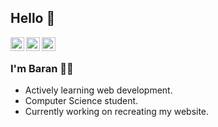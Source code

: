## Hello 👋

<a href="https://twitter.com/8aran_">
  <img align="left" alt="Baran's Twitter" width="22px" src="https://cdn.jsdelivr.net/npm/simple-icons@v3/icons/twitter.svg" />
</a>
<a href="https://www.linkedin.com/in/baran-babur/">
  <img align="left" alt="Baran's LinkedIn" width="22px" src="https://cdn.jsdelivr.net/npm/simple-icons@v3/icons/linkedin.svg" />
</a>
<a href="https://github.com/8aran">
  <img align="left" alt="Baran's Github" width="22px" src="https://cdn.jsdelivr.net/npm/simple-icons@v3/icons/github.svg" />
</a>
<br />

### I'm Baran 🦸‍♂️
- Actively learning web development.
- Computer Science student. 
- Currently working on recreating my website.
